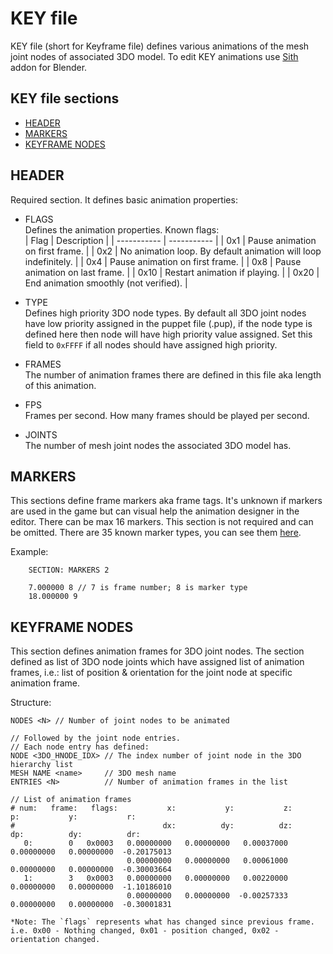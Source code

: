 # KEY file
 KEY file (short for Keyframe file) defines various animations of the mesh joint nodes of associated 3DO model. To edit KEY animations use [Sith](https://github.com/smlu/blender-sith) addon for Blender.

## KEY file sections
 - [HEADER](#header)
 - [MARKERS](#markers)
 - [KEYFRAME NODES](#keyframe-nodes)

## HEADER
Required section. It defines basic animation properties:
 - FLAGS  
  Defines the animation properties. Known flags:  
    | Flag      | Description |
    | ----------- | ----------- |
    | 0x1 | Pause animation on first frame. |
    | 0x2 | No animation loop. By default animation will loop indefinitely. |
    | 0x4 | Pause animation on first frame. |
    | 0x8 | Pause animation on last frame. |
    | 0x10 | Restart animation if playing. |
    | 0x20 | End animation smoothly (not verified). |

 - TYPE  
  Defines high priority 3DO node types. By default all 3DO joint nodes have low priority assigned in the puppet file (.pup), if the node type is defined here then node will have high priority value assigned. Set this field to `0xFFFF` if all nodes should have assigned high priority.

 - FRAMES  
  The number of animation frames there are defined in this file aka length of this animation.

 - FPS  
  Frames per second. How many frames  should be played per second.

 - JOINTS  
  The number of mesh joint nodes the associated 3DO model has.

## MARKERS
This sections define frame markers aka frame tags. It's unknown if markers are used in the game but can visual help the animation designer in the editor. There can be max 16 markers. This section is not required and can be omitted.
There are 35 known marker types, you can see them [here](https://github.com/smlu/blender-sith/blob/a736befb49f6552281bceaf00657a3eecf669046/sith/key/key.py#L41-L73).

Example:
```
    SECTION: MARKERS 2

    7.000000 8 // 7 is frame number; 8 is marker type
    18.000000 9
```

## KEYFRAME NODES
This section defines animation frames for 3DO joint nodes.
The section defined as list of 3DO node joints which have assigned list of animation frames, i.e.: list of position & orientation for the joint node at specific animation frame.

Structure:
```
NODES <N> // Number of joint nodes to be animated

// Followed by the joint node entries.
// Each node entry has defined:
NODE <3DO_HNODE_IDX> // The index number of joint node in the 3DO hierarchy list
MESH NAME <name>     // 3DO mesh name
ENTRIES <N>          // Number of animation frames in the list

// List of animation frames
# num:   frame:   flags:           x:           y:           z:           p:           y:           r:
#                                 dx:          dy:          dz:          dp:          dy:          dr:
   0:        0   0x0003   0.00000000   0.00000000   0.00037000   0.00000000   0.00000000  -0.20175013
                          0.00000000   0.00000000   0.00061000   0.00000000   0.00000000  -0.30003664
   1:        3   0x0003   0.00000000   0.00000000   0.00220000   0.00000000   0.00000000  -1.10186010
                          0.00000000   0.00000000  -0.00257333   0.00000000   0.00000000  -0.30001831

*Note: The `flags` represents what has changed since previous frame. i.e. 0x00 - Nothing changed, 0x01 - position changed, 0x02 - orientation changed.
``` 
